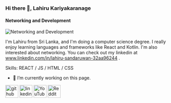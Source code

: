 ### Hi there 👋, Lahiru Kariyakaranage
#### Networking and Development
![Networking and Development](https://drive.google.com/thumbnail?id=1812_u-msxYwtEclIoFrGVEFBaA_qA44t)

I'm Lahiru from Sri Lanka, and I'm doing a computer science degree. I really enjoy learning languages and frameworks like React and Kotlin. I'm also interested about networking. You can check out my linkedin at www.linkedin.com/in/lahiru-sandaruwan-32aa96244 .

Skills: REACT / JS / HTML / CSS

- 🔭 I’m currently working on this page. 


[<img src='https://cdn.jsdelivr.net/npm/simple-icons@3.0.1/icons/github.svg' alt='github' height='40'>](https://github.com/Lahiru-S9)  [<img src='https://cdn.jsdelivr.net/npm/simple-icons@3.0.1/icons/linkedin.svg' alt='linkedin' height='40'>](https://www.linkedin.com/in/www.linkedin.com/in/lahiru-sandaruwan-32aa96244/)  [<img src='https://cdn.jsdelivr.net/npm/simple-icons@3.0.1/icons/youtube.svg' alt='YouTube' height='40'>](https://www.youtube.com/channel/@layya3958)  [<img src='https://cdn.jsdelivr.net/npm/simple-icons@3.0.1/icons/reddit.svg' alt='Reddit' height='40'>](https://www.reddit.com/user/layya01)  

